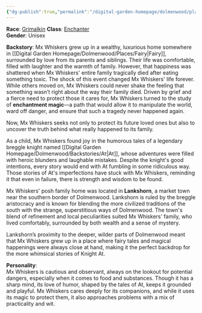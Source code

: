 ```yaml
---
{"dg-publish":true,"permalink":"/digital-garden-homepage/dolmenwood/player-characters/mx-whiskers/"}
---
```


**Race**: [Grimalkin](https://www.dolmenwood.necroticgnome.com/rules/doku.php?id=grimalkin) 
**Class**: [Enchanter](https://www.dolmenwood.necroticgnome.com/rules/doku.php?id=enchanter)  
**Gender**: Unisex

**Backstory**: 
Mx Whiskers grew up in a wealthy, luxurious home somewhere in [[Digital Garden Homepage/Dolmenwood/Places/Fairy\|Fairy]], surrounded by love from its parents and siblings. Their life was comfortable, filled with laughter and the warmth of family. However, that happiness was shattered when Mx Whiskers' entire family tragically died after eating something toxic. The shock of this event changed Mx Whiskers' life forever. While others moved on, Mx Whiskers could never shake the feeling that something wasn’t right about the way their family died. Driven by grief and a fierce need to protect those it cares for, Mx Whiskers turned to the study of **enchantment magic**—a path that would allow it to manipulate the world, ward off danger, and ensure that such a tragedy never happened again.

Now, Mx Whiskers seeks not only to protect its future loved ones but also to uncover the truth behind what really happened to its family. 

As a child, Mx Whiskers found joy in the humorous tales of a legendary breggle knight named [[Digital Garden Homepage/Dolmenwood/Backstories/Ατ\|Ατ]], whose adventures were filled with heroic blunders and laughable mistakes. Despite the knight's good intentions, every story would end with At fumbling in some ridiculous way. Those stories of At's imperfections have stuck with Mx Whiskers, reminding it that even in failure, there is strength and wisdom to be found.

Mx Whiskers' posh family home was located in **Lankshorn**, a market town near the southern border of Dolmenwood. Lankshorn is ruled by the breggle aristocracy and is known for blending the more civilized traditions of the south with the strange, superstitious ways of Dolmenwood. The town's blend of refinement and local peculiarities suited Mx Whiskers' family, who lived comfortably, surrounded by both wealth and a sense of mystery.

Lankshorn’s proximity to the deeper, wilder parts of Dolmenwood meant that Mx Whiskers grew up in a place where fairy tales and magical happenings were always close at hand, making it the perfect backdrop for the more whimsical stories of Knight At.


**Personality**:  
Mx Whiskers is cautious and observant, always on the lookout for potential dangers, especially when it comes to food and substances. Though it has a sharp mind, its love of humor, shaped by the tales of At, keeps it grounded and playful. Mx Whiskers cares deeply for its companions, and while it uses its magic to protect them, it also approaches problems with a mix of practicality and wit.
